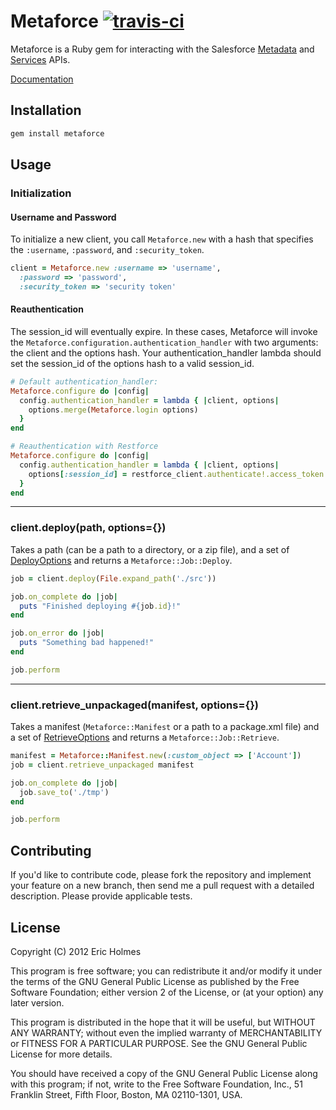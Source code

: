 # Metaforce [![travis-ci](https://secure.travis-ci.org/ejholmes/metaforce.png)](https://secure.travis-ci.org/ejholmes/metaforce)

Metaforce is a Ruby gem for interacting with the Salesforce [Metadata](http://www.salesforce.com/us/developer/docs/api_meta/index.htm)
and [Services](http://www.salesforce.com/us/developer/docs/api/index.htm) APIs.

[Documentation](http://rubydoc.info/gems/metaforce/frames)

## Installation

```bash
gem install metaforce
```

## Usage

### Initialization

#### Username and Password

To initialize a new client, you call `Metaforce.new` with a hash that specifies
the `:username`, `:password`, and `:security_token`.

```ruby
client = Metaforce.new :username => 'username',
  :password => 'password',
  :security_token => 'security token'
```

#### Reauthentication

The session\_id will eventually expire. In these cases, Metaforce will invoke
the `Metaforce.configuration.authentication_handler` with two arguments: the
client and the options hash. Your authentication\_handler lambda should set
the session\_id of the options hash to a valid session\_id.


```ruby
# Default authentication_handler:
Metaforce.configure do |config|
  config.authentication_handler = lambda { |client, options|
    options.merge(Metaforce.login options)
  }
end

# Reauthentication with Restforce
Metaforce.configure do |config|
  config.authentication_handler = lambda { |client, options|
    options[:session_id] = restforce_client.authenticate!.access_token
  }
end
```

* * *

### client.deploy(path, options={})

Takes a path (can be a path to a directory, or a zip file), and a set of
[DeployOptions](http://www.salesforce.com/us/developer/docs/api_meta/Content/meta_deploy.htm#deploy_options)
and returns a `Metaforce::Job::Deploy`.

```ruby
job = client.deploy(File.expand_path('./src'))

job.on_complete do |job|
  puts "Finished deploying #{job.id}!"
end

job.on_error do |job|
  puts "Something bad happened!"
end

job.perform
```

* * *

### client.retrieve\_unpackaged(manifest, options={})

Takes a manifest (`Metaforce::Manifest` or a path to a package.xml file) and a
set of [RetrieveOptions](http://www.salesforce.com/us/developer/docs/api_meta/Content/meta_retrieve_request.htm)
and returns a `Metaforce::Job::Retrieve`.

```ruby
manifest = Metaforce::Manifest.new(:custom_object => ['Account'])
job = client.retrieve_unpackaged manifest

job.on_complete do |job|
  job.save_to('./tmp')
end

job.perform
```

## Contributing

If you'd like to contribute code, please fork the repository and implement your
feature on a new branch, then send me a pull request with a detailed
description. Please provide applicable tests.

## License

Copyright (C) 2012  Eric Holmes

This program is free software; you can redistribute it and/or
modify it under the terms of the GNU General Public License
as published by the Free Software Foundation; either version 2
of the License, or (at your option) any later version.

This program is distributed in the hope that it will be useful,
but WITHOUT ANY WARRANTY; without even the implied warranty of
MERCHANTABILITY or FITNESS FOR A PARTICULAR PURPOSE.  See the
GNU General Public License for more details.

You should have received a copy of the GNU General Public License
along with this program; if not, write to the Free Software
Foundation, Inc., 51 Franklin Street, Fifth Floor, Boston, MA  02110-1301, USA.
